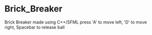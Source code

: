 # Brick_Breaker
Brick Breaker made using C++/SFML
press 'A' to move left, 'D' to move right, 
Spacebar to release ball
